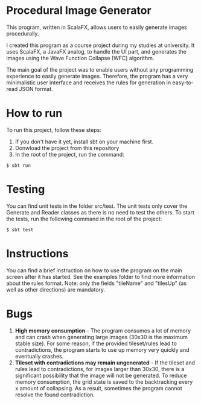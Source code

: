 # Procedural Image Generator
This program, written in ScalaFX, allows users to easily generate images procedurally.

I created this program as a course project during my studies at university. It uses ScalaFX, a JavaFX analog, to handle the UI part, and generates the images using the Wave Function Collapse (WFC) algorithm.

The main goal of the project was to enable users without any programming experience to easily generate images. Therefore, the program has a very minimalistic user interface and receives the rules for generation in easy-to-read JSON format.
# How to run
To run this project, follow these steps:
1. If you don't have it yet, install sbt on your machine first.
2. Donwload the project from this repository
3. In the root of the project, run the command:
```shell
$ sbt run
```
# Testing
You can find unit tests in the folder src/test. The unit tests only cover the Generate and Reader classes as there is no need to test the others. To start the tests, run the following command in the root of the project:
```shell
$ sbt test
```
# Instructions
You can find a brief instruction on how to use the program on the main screen after it has started. See the examples folder to find more information about the rules format. Note: only the fields "tileName" and "tilesUp" (as well as other directions) are mandatory.
# Bugs 
1. **High memory consumption** - The program consumes a lot of memory and can crash when generating large images (30x30 is the maximum stable size). For some reason, if the provided tileset/rules lead to contradictions, the program starts to use up memory very quickly and eventually crashes.
2. **Tileset with contradictions may remain ungenerated** - If the tileset and rules lead to contradictions, for images larger than 30x30, there is a significant possibility that the image will not be generated. To reduce memory consumption, the grid state is saved to the backtracking every x amount of collapsing. As a result, sometimes the program cannot resolve the found contradiction.
